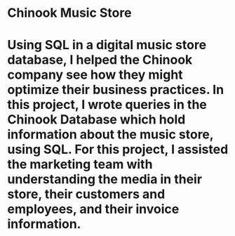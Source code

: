 # Chinook Music Store
# Using SQL in a digital music store database, I helped the Chinook company see how they might optimize their business practices. In this project, I wrote queries in the Chinook Database which hold information about the music store, using SQL. For this project, I assisted the marketing team with understanding the media in their store, their customers and employees, and their invoice information.
